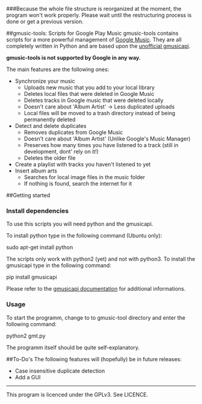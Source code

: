 ###Because the whole file structure is reorganized at the moment, the program won't work properly. Please wait until the restructuring process is done or get a previous version.

##gmusic-tools: Scripts for Google Play Music
gmusic-tools contains scripts for a more powerful management of [Google
Music](https://music.google.com/). They are all completely written in Python and are based upon the [unofficial
gmusicapi](https://github.com/simon-weber/Unofficial-Google-Music-API).

__gmusic-tools is not supported by Google in any way.__

The main features are the following ones:

* Synchronize your music
    * Uploads new music that you add to your local library
    * Deletes local files that were deleted in Google Music
    * Deletes tracks in Google music that were deleted locally
    * Doesn't care about 'Album Artist' -> Less duplicated uploads
    * Local files will be moved to a trash directory instead of being permanently deleted
* Detect and delete duplicates
    * Removes duplicates from Google Music
    * Doesn't care about 'Album Artist' (Unlike Google's Music Manager)
    * Preserves how many times you have listened to a track (still in development, dont' rely on it!)
    * Deletes the older file
* Create a playlist with tracks you haven't listened to yet
* Insert album arts
    *  Searches for local image files in the music folder
    * If nothing is found, search the internet for it

##Getting started
### Install dependencies
To use this scripts you will need python and the gmusicapi. 

To install python type in the following command (Ubuntu only):

sudo apt-get install python

The scripts only work with python2 (yet) and not with python3. To install the gmusicapi type in the following command:

pip install gmusicapi

Please refer to the [gmusicapi
documentation](http://unofficial-google-music-api.readthedocs.org/en/latest/usage.html#installation) for additional
informations.

### Usage
To start the programm, change to to gmusic-tool directory and enter the following command:

python2 gmt.py

The programm itself should be quite self-explanatory.

##To-Do's
The following features will (hopefully) be in future releases:

* Case insensitive duplicate detection
* Add a GUI
_____________________________________________________________________

This program is licenced under the GPLv3. See LICENCE.
